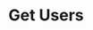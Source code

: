 # Get Users

<api-endpoint openapi-path="../../OpenApi/user.openapi.yaml" method="GET" endpoint="/api/v1/users"/>